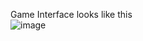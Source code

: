 Game Interface looks like this<br>
![image](https://github.com/user-attachments/assets/22ea4bd4-584f-45d7-b38a-b2a8cae02078)
